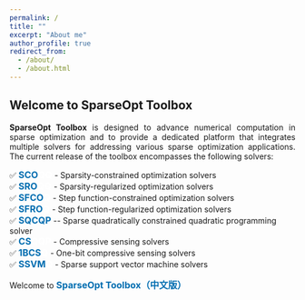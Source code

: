 ```yaml
---
permalink: /
title: ""
excerpt: "About me"
author_profile: true
redirect_from: 
  - /about/
  - /about.html
---
```


<style>
a:link {
  text-decoration: none;
}

a:visited {
  text-decoration: none;
}

a:hover {
  text-decoration: underline;
}

a:active {
  text-decoration: underline;
}
</style>


## Welcome to SparseOpt Toolbox

<div style="text-align:justify">  
<b>SparseOpt Toolbox</b> is designed to advance numerical computation in sparse optimization and to provide a dedicated platform that integrates multiple solvers for addressing various sparse optimization applications. The current release of the toolbox encompasses the following solvers:
</div>

<p style="line-height: 2;"></p>

✅ <a style="font-size: 16px; font-weight: bold;color:#006DB0" href="https://sparseopt.github.io/SCO/" target="_blank">SCO</a><b style="font-size: 16px; font-weight: bold;color:#ffffff">QQ</b> - Sparsity-constrained optimization solvers<br>
✅ <a style="font-size: 16px; font-weight: bold;color:#006DB0" href="https://sparseopt.github.io/SRO/" target="_blank">SRO</a><b style="font-size: 16px; font-weight: bold;color:#ffffff">QQ</b> - Sparsity-regularized optimization solvers<br>
✅ <a style="font-size: 16px; font-weight: bold;color:#006DB0" href="https://sparseopt.github.io/SFCO/" target="_blank">SFCO</a><b style="font-size: 16px; font-weight: bold;color:#ffffff">Q</b> - Step function-constrained optimization solvers<br>
✅ <a style="font-size: 16px; font-weight: bold;color:#006DB0" href="https://sparseopt.github.io/SFRO/" target="_blank">SFRO</a><b style="font-size: 16px; font-weight: bold;color:#ffffff">Q</b> - Step function-regularized optimization solvers<br>
✅ <a style="font-size: 16px; font-weight: bold;color:#006DB0" href="https://sparseopt.github.io/SQCQP/" target="_blank">SQCQP</a> -- Sparse quadratically constrained quadratic programming solver<br>
✅ <a style="font-size: 16px; font-weight: bold;color:#006DB0" href="https://sparseopt.github.io/CS/" target="_blank">CS</a><b style="font-size: 16px; font-weight: bold;color:#ffffff">QQP</b> - Compressive sensing solvers<br>
✅ <a style="font-size: 16px; font-weight: bold;color:#006DB0" href="https://sparseopt.github.io/1BCS/" target="_blank">1BCS</a><b style="font-size: 16px; font-weight: bold;color:#ffffff">Q</b> - One-bit compressive sensing solvers<br>
✅ <a style="font-size: 16px; font-weight: bold;color:#006DB0" href="https://sparseopt.github.io/SSVM/" target="_blank">SSVM</a><b style="font-size: 16px; font-weight: bold;color:#ffffff">Q</b> - Sparse support vector machine solvers<br>

<p style="line-height: 2;"></p>
Welcome to <a style="font-size: 16px; font-weight: bold;color:#006DB0" href="https://sparseopt-cn.github.io" target="_blank">SparseOpt Toolbox（中文版）</a>
